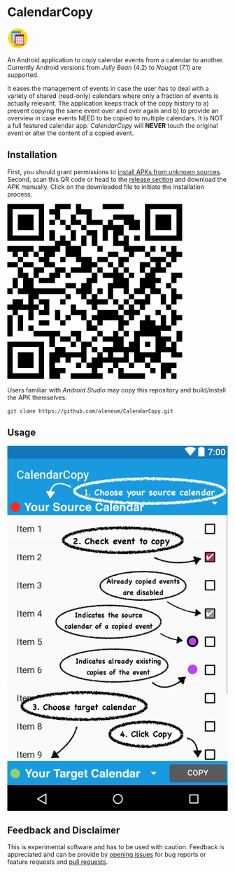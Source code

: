 

# CalendarCopy 

![](app/src/main/res/drawable-mdpi/calendarcopy_round.png)

An Android application to copy calendar events from a calendar to another. Currently Android versions from *Jelly Bean* (4.2) to *Nougat* (7.1) are supported. 

It eases the management of events in case the user has to deal with a variety of shared (read-only) calendars where only a fraction of events is actually relevant.
The application keeps track of the copy history to a) prevent copying the same event over and over again and b) to provide an overview in case events NEED to be copied to multiple calendars.
It is NOT a full featured calendar app.
*CalendarCopy* will **NEVER** touch the original event or alter the content of a copied event.

## Installation

First, you should grant permissions to [install APKs from unknown sources](https://developer.android.com/distribute/marketing-tools/alternative-distribution.html#unknown-sources). Second, scan this QR code or head to the [release section](https://github.com/aleneum/CalendarCopy/releases) and download the APK manually. Click on the downloaded file to initiate the installation process. 

![](data/qrcode.png)

Users familiar with *Android Studio* may copy this repository and build/install the APK themselves:

```
git clone https://github.com/aleneum/CalendarCopy.git
```

## Usage

![](data/overview.png)

## Feedback and Disclaimer

This is experimental software and has to be used with caution. Feedback is appreciated and can be provide by [opening issues](https://github.com/aleneum/CalendarCopy/issues) for bug reports or feature requests and [pull requests](https://github.com/aleneum/CalendarCopy/pulls).